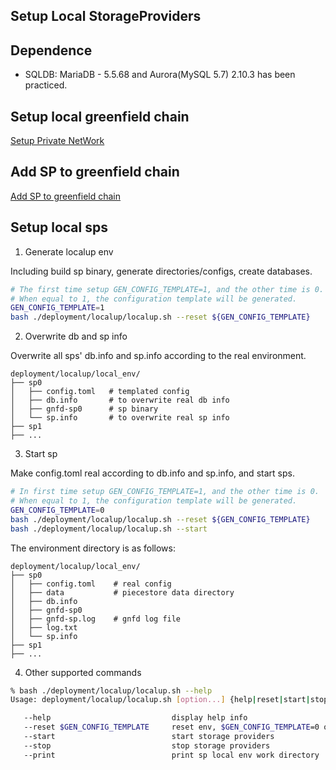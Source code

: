 ## Setup Local StorageProviders

## Dependence
* SQLDB: MariaDB - 5.5.68 and Aurora(MySQL 5.7) 2.10.3 has been practiced.

## Setup local greenfield chain
[Setup Private NetWork](https://github.com/bnb-chain/greenfield/blob/master/docs/tutorial/03-local-network.md)

## Add SP to greenfield chain
[Add SP to greenfield chain](https://github.com/bnb-chain/greenfield/blob/fynn/doc/docs/tutorial/07-storage-provider.md)

## Setup local sps
1. Generate localup env

Including build sp binary, generate directories/configs, create databases.
```bash
# The first time setup GEN_CONFIG_TEMPLATE=1, and the other time is 0.
# When equal to 1, the configuration template will be generated.
GEN_CONFIG_TEMPLATE=1
bash ./deployment/localup/localup.sh --reset ${GEN_CONFIG_TEMPLATE}
```

2. Overwrite db and sp info

Overwrite all sps' db.info and sp.info according to the real environment.

```
deployment/localup/local_env/
├── sp0
│   ├── config.toml   # templated config
│   ├── db.info       # to overwrite real db info
│   ├── gnfd-sp0      # sp binary
│   └── sp.info       # to overwrite real sp info
├── sp1
├── ...
```

3. Start sp

Make config.toml real according to db.info and sp.info, and start sps.

```bash
# In first time setup GEN_CONFIG_TEMPLATE=1, and the other time is 0.
# When equal to 1, the configuration template will be generated.
GEN_CONFIG_TEMPLATE=0
bash ./deployment/localup/localup.sh --reset ${GEN_CONFIG_TEMPLATE}
bash ./deployment/localup/localup.sh --start
```
The environment directory is as follows:
```
deployment/localup/local_env/
├── sp0
│   ├── config.toml    # real config
│   ├── data           # piecestore data directory
│   ├── db.info
│   ├── gnfd-sp0
│   ├── gnfd-sp.log    # gnfd log file
│   ├── log.txt
│   └── sp.info
├── sp1
├── ...
```
4. Other supported commands

```bash
% bash ./deployment/localup/localup.sh --help
Usage: deployment/localup/localup.sh [option...] {help|reset|start|stop|print}

   --help                           display help info
   --reset $GEN_CONFIG_TEMPLATE     reset env, $GEN_CONFIG_TEMPLATE=0 or =1
   --start                          start storage providers
   --stop                           stop storage providers
   --print                          print sp local env work directory
```
